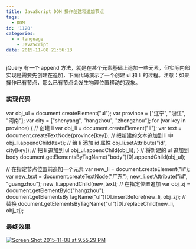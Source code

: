 ```yaml
---
title: JavaScript DOM 操作创建和追加节点
tags:
  - DOM
id: '1120'
categories:
  - - language
    - JavaScript
date: 2015-11-08 21:56:13
---
```


jQuery 有一个 append 方法，就是在某个元素基础上追加一些元素，但实际内部实现是需要先创建在追加，下面代码演示了一个创建 ul 和 li 的过程。注意：如果操作已有节点，那么已有节点会发生物理位置移动的现象。
<!-- more -->
### 实现代码

var obj\_ul = document.createElement("ul");
var province = \["辽宁", "浙江", "河南"\];
var city = \["shenyang", "hangzhou", "zhengzhou"\];
for (var key in province) {
  // 创建 li
  var obj\_li = document.createElement("li");
  var text = document.createTextNode(province\[key\]);
  // 把新建的文本追加到 li 中
  obj\_li.appendChild(text);
  // 给 li 添加 id 属性
  obj\_li.setAttribute("id", city\[key\]);
  // 把 li 追加到 ul
  obj\_ul.appendChild(obj\_li);
}
// 将新建的 ul 追加到 body
document.getElementsByTagName("body")\[0\].appendChild(obj\_ul);

// 在指定节点位置前追加一个元素
var new\_li = document.createElement("li");
var new\_text = document.createTextNode("广东");
new\_li.setAttribute("id", "guangzhou");
new\_li.appendChild(new\_text);
// 在指定位置追加
var obj\_zj = document.getElementById("hangzhou");
document.getElementsByTagName("ul")\[0\].insertBefore(new\_li, obj\_zj);
// 替换
document.getElementsByTagName("ul")\[0\].replaceChild(new\_li, obj\_zj);

### 最终效果

[![Screen Shot 2015-11-08 at 9.55.29 PM](http://www.mycode.net.cn/wp-content/uploads/2015/11/Screen-Shot-2015-11-08-at-9.55.29-PM-300x66.png)](http://www.mycode.net.cn/wp-content/uploads/2015/11/Screen-Shot-2015-11-08-at-9.55.29-PM.png)